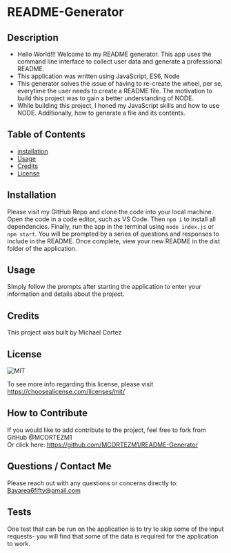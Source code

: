 
  # README-Generator


  ## **Description**
   
  - Hello World!!! Welcome to my README generator. This app uses the command line interface to collect user data and generate a professional README.
  - This application was written using JavaScript, ES6, Node
  - This generator solves the issue of having to re-create the wheel, per se, everytime the user needs to create a README file. The motivation to build this project was to gain a better understanding of NODE. 
  - While building this project, I honed my JavaScript skills and how to use NODE. Additionally, how to generate a file and its contents.

  ## **Table of Contents** 
  
  - [installation](#installation)
  - [Usage](#usage)
  - [Credits](#credits)
  - [License](#license)

  ## **Installation**
  
  Please visit my GitHub Repo and clone the code into your local machine. Open the code in a code editor, such as VS Code. Then `npm i` to install all dependencies. Finally, run the app in the terminal using `node index.js` or `npm start`. You will be prompted by a series of questions and responses to include in the README. Once complete, view your new README in the dist folder of the application. 


  ## **Usage**

  Simply follow the prompts after starting the application to enter your information and details about the project. 


  ## **Credits** 

  This project was built by Michael Cortez 


  
  ## **License**

  ![MIT](https://img.shields.io/static/v1?label=License&message=MIT&color=success)

  To see more info regarding this license, please visit https://choosealicense.com/licenses/mit/
  


  ## **How to Contribute**

  If you would like to add contribute to the project, feel free to fork from GitHub @MCORTEZM1  
  Or click here: https://github.com/MCORTEZM1/README-Generator

  ## **Questions / Contact Me**

  Please reach out with any questions or concerns directly to: Bayarea6fifty@gmail.com


## **Tests**

  One test that can be run on the application is to try to skip some of the input requests- you will find that some of the data is required for the application to work. 
  

  
